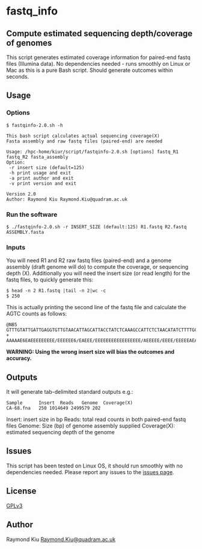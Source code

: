 # fastq_info
## Compute estimated sequencing depth/coverage of genomes
This script generates estimated coverage information for paired-end fastq files (Illumina data). No dependencies needed - runs smoothly on Linux or Mac as this is a pure Bash script. Should generate outcomes within seconds.

## Usage
### Options
```
$ fastqinfo-2.0.sh -h

This bash script calculates actual sequencing coverage(X)
Fasta assembly and raw fastq files (paired-end) are needed

Usage: /hpc-home/kiur/script/fastqinfo-2.0.sh [options] fastq_R1 fastq_R2 fasta_assembly
Option:
 -r insert size (default=125)
 -h print usage and exit
 -a print author and exit
 -v print version and exit

Version 2.0
Author: Raymond Kiu Raymond.Kiu@quadram.ac.uk
```

### Run the software
```
$ ./fastqinfo-2.0.sh -r INSERT_SIZE (default:125) R1.fastq R2.fastq ASSEMBLY.fasta
```
### Inputs
You will need R1 and R2 raw fastq files (paired-end) and a genome assembly (draft genome will do) to compute the coverage, or sequencing depth (X).
Additionally you will need the insert size (or read length) for the fastq files, to quickly generate this:
```
$ head -n 2 R1.fastq |tail -n 2|wc -c
$ 250
```
This is actually printing the second line of the fastq file and calculate the AGTC counts as follows:
```
@NB5
GTTTGTATTGATTGAGGTGTTGTAACATTAGCATTACCTATCTCAAAGCCATTCTCTAACATATCTTTTGCATCTATGAGACAACAATTGGTTAATGGTTGAAATGGATGGTAATCTAAGTCGTGAAAATGAATATCTCCCGATTGATGTG
+
AAAAAE6EAEEEEEEEEE/EEEEEE6/EAEEE/EEEEEEEEEEEEEEEEE/AEEEEE/EEEE/EEEEEAEAEAEEEAEEAEEEEAEEA<AEE</AEEEEEAEAE/EEAE<<<////EAAEE<AA/A/A<<6<<E<A/<<<6/A<<EEEA/E
```
**WARNING: Using the wrong insert size will bias the outcomes and accuracy.**

## Outputs
It will generate tab-delimited standard outputs e.g.:
```
Sample   	Insert	Reads	Genome	Coverage(X)
CA-68.fna	250	1014649	2499579	202
```
Insert: insert size in bp
Reads: total read counts in both paired-end fastq files
Genome: Size (bp) of genome assembly supplied
Coverage(X): estimated sequencing depth of the genome

## Issues
This script has been tested on Linux OS, it should run smoothly with no dependencies needed. Please report any issues to the [issues page](https://github.com/raymondkiu/fastq-info/issues).

## License
[GPLv3](https://github.com/raymondkiu/fastq-info/blob/master/LICENSE)

## Author
Raymond Kiu Raymond.Kiu@quadram.ac.uk
